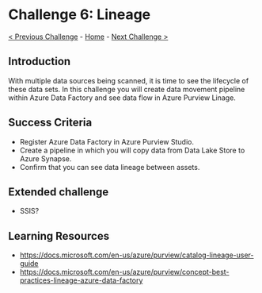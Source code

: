 # Challenge 6: Lineage

[< Previous Challenge](./Challenge5.md) - [Home](../readme.md) - [Next Challenge >](./Challenge7.md)

## Introduction

With multiple data sources being scanned, it is time to see the lifecycle of these data sets. In this challenge you will create data movement pipeline within Azure Data Factory and see data flow in Azure Purview Linage. 


## Success Criteria
- Register Azure Data Factory in Azure Purview Studio.
- Create a pipeline in which you will copy data from Data Lake Store to Azure Synapse.
- Confirm that you can see data lineage between assets.

## Extended challenge
- SSIS?

## Learning Resources
- https://docs.microsoft.com/en-us/azure/purview/catalog-lineage-user-guide
- https://docs.microsoft.com/en-us/azure/purview/concept-best-practices-lineage-azure-data-factory
